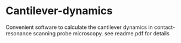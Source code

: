 # Cantilever-dynamics
Convenient software to calculate the cantilever dynamics in contact-resonance scanning probe microscopy.
see readme.pdf for details
